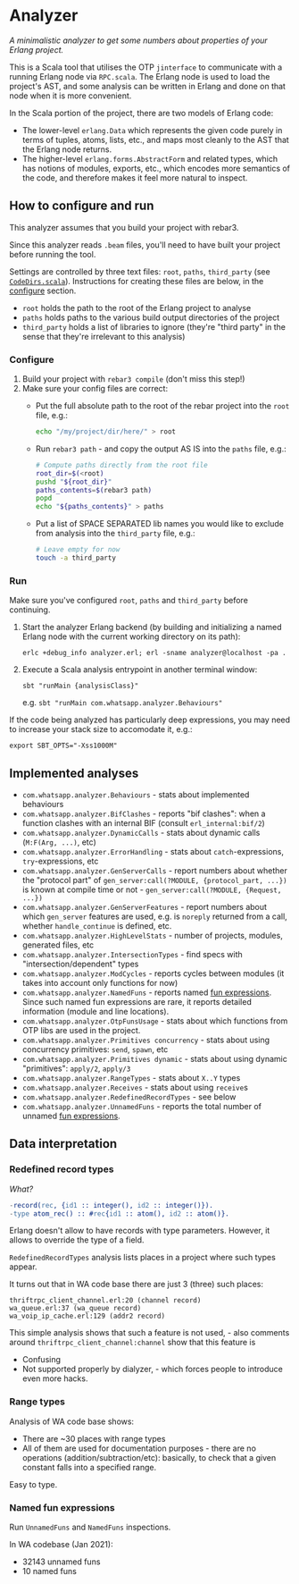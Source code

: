 # Analyzer

*A minimalistic analyzer to get some numbers about properties of your Erlang 
project.*

This is a Scala tool that utilises the OTP `jinterface`
to communicate with a running Erlang node via `RPC.scala`. The Erlang node is used
to load the project's AST, and some analysis can be written in Erlang and done
on that node when it is more convenient.

In the Scala portion of the project, there are two models of Erlang code:
- The lower-level `erlang.Data` which represents the given code purely in terms of
tuples, atoms, lists, etc., and maps most cleanly to the AST that the Erlang node
returns.
- The higher-level `erlang.forms.AbstractForm` and related types, which has
notions of modules, exports, etc., which encodes more semantics
of the code, and therefore makes it feel more natural to inspect.

## How to configure and run

This analyzer assumes that you build your project with rebar3.

Since this analyzer reads `.beam` files, you'll need to have built your project
before running the tool.

Settings are controlled by three text files: `root`, `paths`, `third_party`
(see [`CodeDirs.scala`](src/main/scala/com/whatsapp/analyzer/CodeDirs.scala)).
Instructions for creating these files are below, in the [configure](#configure) section.

 - `root` holds the path to the root of the Erlang project to analyse
 - `paths` holds paths to the various build output directories of the project
 - `third_party` holds a list of libraries to ignore (they're "third party" in
 the sense that they're irrelevant to this analysis)

### Configure

1. Build your project with `rebar3 compile` (don't miss this step!)
2. Make sure your config files are correct:
   - Put the full absolute path to the root of the rebar project into the `root` file, e.g.:

       ```bash
       echo "/my/project/dir/here/" > root
       ```

   - Run `rebar3 path` - and copy the output AS IS into the `paths` file, e.g.:

       ```bash
       # Compute paths directly from the root file
       root_dir=$(<root)
       pushd "${root_dir}"
       paths_contents=$(rebar3 path)
       popd
       echo "${paths_contents}" > paths
       ```

   - Put a list of SPACE SEPARATED lib names you would like to exclude from analysis into the `third_party` file, e.g.:

       ```bash
       # Leave empty for now
       touch -a third_party
       ```

### Run

Make sure you've configured `root`, `paths` and `third_party` before continuing.

1. Start the analyzer Erlang backend (by building and initializing a named Erlang node with the current working directory on its path):

   ```erlc +debug_info analyzer.erl; erl -sname analyzer@localhost -pa .```

2. Execute a Scala analysis entrypoint in another terminal window:

   ```sbt "runMain {analysisClass}"```
 
   e.g. `sbt "runMain com.whatsapp.analyzer.Behaviours"`

  If the code being analyzed has particularly deep expressions, you may need to
  increase your stack size to accomodate it, e.g.:

  ```export SBT_OPTS="-Xss1000M"```

## Implemented analyses

- `com.whatsapp.analyzer.Behaviours` - stats about implemented behaviours
- `com.whatsapp.analyzer.BifClashes` - reports "bif clashes": when a function
   clashes with an internal BIF (consult `erl_internal:bif/2`)
- `com.whatsapp.analyzer.DynamicCalls` - stats about dynamic calls
   (`M:F(Arg, ...)`, etc)
- `com.whatsapp.analyzer.ErrorHandling` - stats about `catch`-expressions,
   `try`-expressions, etc
- `com.whatsapp.analyzer.GenServerCalls` - report numbers about whether
   the "protocol part" of `gen_server:call(?MODULE, {protocol_part, ...})` 
   is known at compile time or not -  `gen_server:call(?MODULE, {Request, ...})`
- `com.whatsapp.analyzer.GenServerFeatures` - report numbers about which
    `gen_server` features are used, e.g. is `noreply` returned from a call,
    whether `handle_continue` is defined, etc.
- `com.whatsapp.analyzer.HighLevelStats` - number of projects, modules,
   generated files, etc
- `com.whatsapp.analyzer.IntersectionTypes` - find specs with 
   "intersection/dependent" types
- `com.whatsapp.analyzer.ModCycles` - reports cycles between modules 
   (it takes into account only functions for now)
- `com.whatsapp.analyzer.NamedFuns` - reports named 
  [fun expressions](https://erlang.org/doc/reference_manual/expressions.html#fun-expressions). 
  Since such named fun expressions are rare, it reports detailed information (module and line locations).   
- `com.whatsapp.analyzer.OtpFunsUsage` - stats about which functions from
OTP libs are used in the project.
- `com.whatsapp.analyzer.Primitives concurrency` - stats about using
   concurrency primitives: `send`, `spawn`, etc
- `com.whatsapp.analyzer.Primitives dynamic` - stats about using
   dynamic "primitives": `apply/2`, `apply/3`
- `com.whatsapp.analyzer.RangeTypes` - stats about `X..Y` types   
- `com.whatsapp.analyzer.Receives` - stats about using `receive`s
- `com.whatsapp.analyzer.RedefinedRecordTypes` - see below
- `com.whatsapp.analyzer.UnnamedFuns` - reports the total number of unnamed
  [fun expressions](https://erlang.org/doc/reference_manual/expressions.html#fun-expressions).

## Data interpretation

### Redefined record types

*What?*

```erlang
-record(rec, {id1 :: integer(), id2 :: integer()}).
-type atom_rec() :: #rec{id1 :: atom(), id2 :: atom()}.
```

Erlang doesn't allow to have records with type parameters. However, it allows to override the type of a field.

`RedefinedRecordTypes` analysis lists places in a project where such types appear.

It turns out that in WA code base there are just 3 (three) such places:

```
thriftrpc_client_channel.erl:20 (channel record)
wa_queue.erl:37 (wa_queue record)
wa_voip_ip_cache.erl:129 (addr2 record)
``` 

This simple analysis shows that such a feature is not used, - also comments 
around `thriftrpc_client_channel:channel` show that this feature is
- Confusing
- Not supported properly by dialyzer, - which forces people to introduce even more hacks.

### Range types

Analysis of WA code base shows:
- There are ~30 places with range types
- All of them are used for documentation purposes - there are no operations (addition/subtraction/etc): 
  basically, to check that a given constant falls into a specified range.

Easy to type.

### Named fun expressions

Run `UnnamedFuns` and `NamedFuns` inspections.

In WA codebase (Jan 2021):

- 32143 unnamed funs
- 10 named funs
